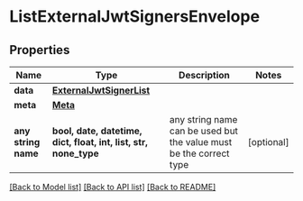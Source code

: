 # ListExternalJwtSignersEnvelope


## Properties
Name | Type | Description | Notes
------------ | ------------- | ------------- | -------------
**data** | [**ExternalJwtSignerList**](ExternalJwtSignerList.md) |  | 
**meta** | [**Meta**](Meta.md) |  | 
**any string name** | **bool, date, datetime, dict, float, int, list, str, none_type** | any string name can be used but the value must be the correct type | [optional]

[[Back to Model list]](../README.md#documentation-for-models) [[Back to API list]](../README.md#documentation-for-api-endpoints) [[Back to README]](../README.md)


